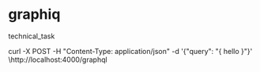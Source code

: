 # graphiq
technical_task


curl -X POST \-H "Content-Type: application/json" \-d '{"query": "{ hello }"}' \http://localhost:4000/graphql
